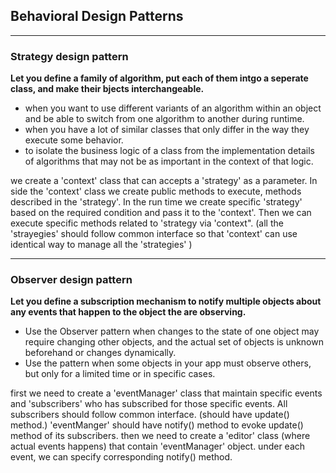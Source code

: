 ## Behavioral Design Patterns

---

### Strategy design pattern

**Let you define a family of algorithm, put each of them intgo a seperate class, and make their bjects interchangeable.**

- when you want to use different variants of an algorithm within an object and be able to switch from one algorithm to another during runtime.
- when you have a lot of similar classes that only differ in the way they execute some behavior.
- to isolate the business logic of a class from the implementation details of algorithms that may not be as important in the context of that logic.

we create a 'context' class that can accepts a 'strategy' as a parameter. In side the 'context' class we create public methods to execute, methods described in the 'strategy'. In the run time we create specific 'strategy' based on the required condition and pass it to the 'context'. Then we can execute specific methods related to 'strategy via 'context".
(all the 'strayegies' should follow common interface so that 'context' can use identical way to manage all the 'strategies' )

---

### Observer design pattern

**Let you define a subscription mechanism to notify multiple objects about any events that happen to the object the are observing.**

- Use the Observer pattern when changes to the state of one object may require changing other objects, and the actual set of objects is unknown beforehand or changes dynamically.
- Use the pattern when some objects in your app must observe others, but only for a limited time or in specific cases.

first we need to create a 'eventManager' class that maintain specific events and 'subscribers' who has subscribed for those specific events. All subscribers should follow common interface. (should have update() method.) 'eventManger' should have notify() method to evoke update() method of its subscribers.
then we need to create a 'editor' class (where actual events happens) that contain 'eventManager' object. under each event, we can specify corresponding notify() method.
